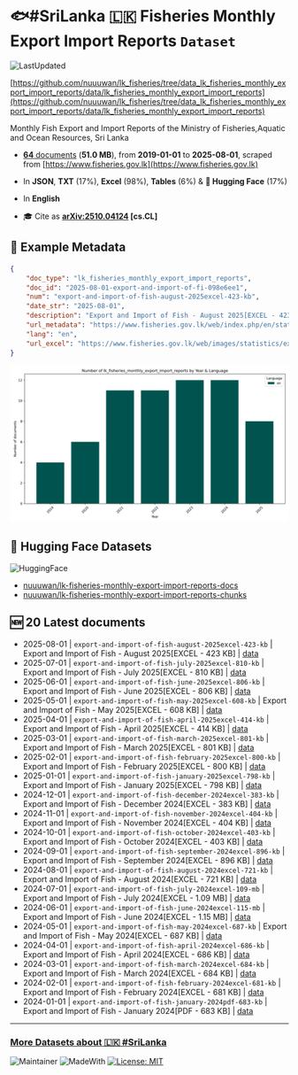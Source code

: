 # 🐟#SriLanka 🇱🇰 Fisheries Monthly Export Import Reports `Dataset`

![LastUpdated](https://img.shields.io/badge/last_updated-2025--10--18_06:19:17-green)

[https://github.com/nuuuwan/lk_fisheries/tree/data_lk_fisheries_monthly_export_import_reports/data/lk_fisheries_monthly_export_import_reports](https://github.com/nuuuwan/lk_fisheries/tree/data_lk_fisheries_monthly_export_import_reports/data/lk_fisheries_monthly_export_import_reports)

Monthly Fish Export and Import Reports of the Ministry of Fisheries,Aquatic and Ocean Resources, Sri Lanka

- [**64** documents](https://github.com/nuuuwan/lk_fisheries/tree/data_lk_fisheries_monthly_export_import_reports/data/lk_fisheries_monthly_export_import_reports) (**51.0 MB**), from **2019-01-01** to **2025-08-01**, scraped from [https://www.fisheries.gov.lk](https://www.fisheries.gov.lk)

- In **JSON**, **TXT** (17%), **Excel** (98%), **Tables** (6%) & **🤗 Hugging Face** (17%)

- In **English**

- 🎓 Cite as **[arXiv:2510.04124](https://arxiv.org/abs/2510.04124) [cs.CL]**

## 📝 Example Metadata

```json
{
    "doc_type": "lk_fisheries_monthly_export_import_reports",
    "doc_id": "2025-08-01-export-and-import-of-fi-098e6ee1",
    "num": "export-and-import-of-fish-august-2025excel-423-kb",
    "date_str": "2025-08-01",
    "description": "Export and Import of Fish - August 2025[EXCEL - 423 KB]",
    "url_metadata": "https://www.fisheries.gov.lk/web/index.php/en/statistics/export-import",
    "lang": "en",
    "url_excel": "https://www.fisheries.gov.lk/web/images/statistics/export/2025/EXPORT_and_IMPORT_REPORT_2025_AUGUST_1.xls"
}
```

![Chart](https://raw.githubusercontent.com/nuuuwan/lk_fisheries/refs/heads/data_lk_fisheries_monthly_export_import_reports/data/lk_fisheries_monthly_export_import_reports/docs_by_year_and_lang.png)

## 🤗 Hugging Face Datasets

![HuggingFace](https://img.shields.io/badge/-HuggingFace-FDEE21?style=for-the-badge&logo=HuggingFace)

- [nuuuwan/lk-fisheries-monthly-export-import-reports-docs](https://huggingface.co/datasets/nuuuwan/lk-fisheries-monthly-export-import-reports-docs)
- [nuuuwan/lk-fisheries-monthly-export-import-reports-chunks](https://huggingface.co/datasets/nuuuwan/lk-fisheries-monthly-export-import-reports-chunks)

## 🆕 20 Latest documents

- 2025-08-01 | `export-and-import-of-fish-august-2025excel-423-kb` | Export and Import of Fish - August 2025[EXCEL - 423 KB] | [data](https://github.com/nuuuwan/lk_fisheries/tree/data_lk_fisheries_monthly_export_import_reports/data/lk_fisheries_monthly_export_import_reports/2020s/2025/2025-08-01-export-and-import-of-fi-098e6ee1)
- 2025-07-01 | `export-and-import-of-fish-july-2025excel-810-kb` | Export and Import of Fish - July 2025[EXCEL - 810 KB] | [data](https://github.com/nuuuwan/lk_fisheries/tree/data_lk_fisheries_monthly_export_import_reports/data/lk_fisheries_monthly_export_import_reports/2020s/2025/2025-07-01-export-and-import-of-fi-63875334)
- 2025-06-01 | `export-and-import-of-fish-june-2025excel-806-kb` | Export and Import of Fish - June 2025[EXCEL - 806 KB] | [data](https://github.com/nuuuwan/lk_fisheries/tree/data_lk_fisheries_monthly_export_import_reports/data/lk_fisheries_monthly_export_import_reports/2020s/2025/2025-06-01-export-and-import-of-fi-943170a6)
- 2025-05-01 | `export-and-import-of-fish-may-2025excel-608-kb` | Export and Import of Fish - May 2025[EXCEL - 608 KB] | [data](https://github.com/nuuuwan/lk_fisheries/tree/data_lk_fisheries_monthly_export_import_reports/data/lk_fisheries_monthly_export_import_reports/2020s/2025/2025-05-01-export-and-import-of-fi-009e5847)
- 2025-04-01 | `export-and-import-of-fish-april-2025excel-414-kb` | Export and Import of Fish - April 2025[EXCEL - 414 KB] | [data](https://github.com/nuuuwan/lk_fisheries/tree/data_lk_fisheries_monthly_export_import_reports/data/lk_fisheries_monthly_export_import_reports/2020s/2025/2025-04-01-export-and-import-of-fi-3c64358c)
- 2025-03-01 | `export-and-import-of-fish-march-2025excel-801-kb` | Export and Import of Fish - March 2025[EXCEL - 801 KB] | [data](https://github.com/nuuuwan/lk_fisheries/tree/data_lk_fisheries_monthly_export_import_reports/data/lk_fisheries_monthly_export_import_reports/2020s/2025/2025-03-01-export-and-import-of-fi-b3bc4ad4)
- 2025-02-01 | `export-and-import-of-fish-february-2025excel-800-kb` | Export and Import of Fish - February 2025[EXCEL - 800 KB] | [data](https://github.com/nuuuwan/lk_fisheries/tree/data_lk_fisheries_monthly_export_import_reports/data/lk_fisheries_monthly_export_import_reports/2020s/2025/2025-02-01-export-and-import-of-fi-ce507561)
- 2025-01-01 | `export-and-import-of-fish-january-2025excel-798-kb` | Export and Import of Fish - January 2025[EXCEL - 798 KB] | [data](https://github.com/nuuuwan/lk_fisheries/tree/data_lk_fisheries_monthly_export_import_reports/data/lk_fisheries_monthly_export_import_reports/2020s/2025/2025-01-01-export-and-import-of-fi-08acc4f5)
- 2024-12-01 | `export-and-import-of-fish-december-2024excel-383-kb` | Export and Import of Fish - December 2024[EXCEL - 383 KB] | [data](https://github.com/nuuuwan/lk_fisheries/tree/data_lk_fisheries_monthly_export_import_reports/data/lk_fisheries_monthly_export_import_reports/2020s/2024/2024-12-01-export-and-import-of-fi-b2245f68)
- 2024-11-01 | `export-and-import-of-fish-november-2024excel-404-kb` | Export and Import of Fish - November 2024[EXCEL - 404 KB] | [data](https://github.com/nuuuwan/lk_fisheries/tree/data_lk_fisheries_monthly_export_import_reports/data/lk_fisheries_monthly_export_import_reports/2020s/2024/2024-11-01-export-and-import-of-fi-d6271a61)
- 2024-10-01 | `export-and-import-of-fish-october-2024excel-403-kb` | Export and Import of Fish - October 2024[EXCEL - 403 KB] | [data](https://github.com/nuuuwan/lk_fisheries/tree/data_lk_fisheries_monthly_export_import_reports/data/lk_fisheries_monthly_export_import_reports/2020s/2024/2024-10-01-export-and-import-of-fi-c3e3e508)
- 2024-09-01 | `export-and-import-of-fish-september-2024excel-896-kb` | Export and Import of Fish - September 2024[EXCEL - 896 KB] | [data](https://github.com/nuuuwan/lk_fisheries/tree/data_lk_fisheries_monthly_export_import_reports/data/lk_fisheries_monthly_export_import_reports/2020s/2024/2024-09-01-export-and-import-of-fi-d4d81a3b)
- 2024-08-01 | `export-and-import-of-fish-august-2024excel-721-kb` | Export and Import of Fish - August 2024[EXCEL - 721 KB] | [data](https://github.com/nuuuwan/lk_fisheries/tree/data_lk_fisheries_monthly_export_import_reports/data/lk_fisheries_monthly_export_import_reports/2020s/2024/2024-08-01-export-and-import-of-fi-a0725d09)
- 2024-07-01 | `export-and-import-of-fish-july-2024excel-109-mb` | Export and Import of Fish - July 2024[EXCEL - 1.09 MB] | [data](https://github.com/nuuuwan/lk_fisheries/tree/data_lk_fisheries_monthly_export_import_reports/data/lk_fisheries_monthly_export_import_reports/2020s/2024/2024-07-01-export-and-import-of-fi-00b7cb86)
- 2024-06-01 | `export-and-import-of-fish-june-2024excel-115-mb` | Export and Import of Fish - June 2024[EXCEL - 1.15 MB] | [data](https://github.com/nuuuwan/lk_fisheries/tree/data_lk_fisheries_monthly_export_import_reports/data/lk_fisheries_monthly_export_import_reports/2020s/2024/2024-06-01-export-and-import-of-fi-4f804c58)
- 2024-05-01 | `export-and-import-of-fish-may-2024excel-687-kb` | Export and Import of Fish - May 2024[EXCEL - 687 KB] | [data](https://github.com/nuuuwan/lk_fisheries/tree/data_lk_fisheries_monthly_export_import_reports/data/lk_fisheries_monthly_export_import_reports/2020s/2024/2024-05-01-export-and-import-of-fi-e09c6a01)
- 2024-04-01 | `export-and-import-of-fish-april-2024excel-686-kb` | Export and Import of Fish - April 2024[EXCEL - 686 KB] | [data](https://github.com/nuuuwan/lk_fisheries/tree/data_lk_fisheries_monthly_export_import_reports/data/lk_fisheries_monthly_export_import_reports/2020s/2024/2024-04-01-export-and-import-of-fi-630ae447)
- 2024-03-01 | `export-and-import-of-fish-march-2024excel-684-kb` | Export and Import of Fish - March 2024[EXCEL - 684 KB] | [data](https://github.com/nuuuwan/lk_fisheries/tree/data_lk_fisheries_monthly_export_import_reports/data/lk_fisheries_monthly_export_import_reports/2020s/2024/2024-03-01-export-and-import-of-fi-d9b56e6a)
- 2024-02-01 | `export-and-import-of-fish-february-2024excel-681-kb` | Export and Import of Fish - February 2024[EXCEL - 681 KB] | [data](https://github.com/nuuuwan/lk_fisheries/tree/data_lk_fisheries_monthly_export_import_reports/data/lk_fisheries_monthly_export_import_reports/2020s/2024/2024-02-01-export-and-import-of-fi-dc99cf2d)
- 2024-01-01 | `export-and-import-of-fish-january-2024pdf-683-kb` | Export and Import of Fish - January 2024[PDF - 683 KB] | [data](https://github.com/nuuuwan/lk_fisheries/tree/data_lk_fisheries_monthly_export_import_reports/data/lk_fisheries_monthly_export_import_reports/2020s/2024/2024-01-01-export-and-import-of-fi-35ef99ee)

---

### [More Datasets about 🇱🇰 #SriLanka](https://github.com/nuuuwan/lk_datasets)

![Maintainer](https://img.shields.io/badge/maintainer-nuuuwan-red)
![MadeWith](https://img.shields.io/badge/made_with-python-blue)
[![License: MIT](https://img.shields.io/badge/License-MIT-yellow.svg)](https://opensource.org/licenses/MIT)
